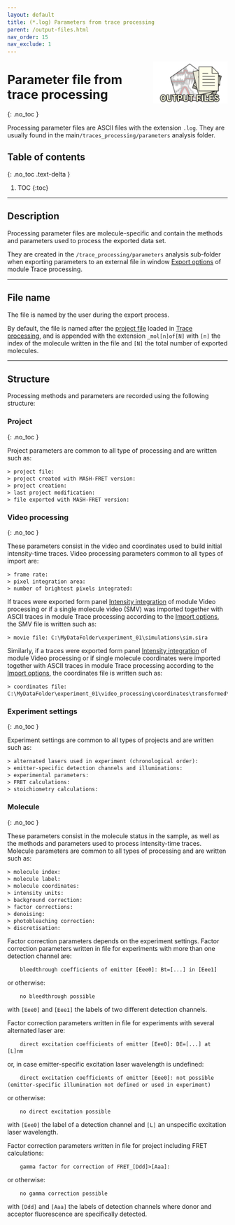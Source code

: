 ```yaml
---
layout: default
title: (*.log) Parameters from trace processing
parent: /output-files.html
nav_order: 15
nav_exclude: 1
---
```


<img src="../assets/images/logos/logo-output-files_400px.png" width="170" style="float:right; margin-left: 15px;"/>

# Parameter file from trace processing
{: .no_toc }

Processing parameter files are ASCII files with the extension `.log`. They are usually found in the main`/traces_processing/parameters` analysis folder.

## Table of contents
{: .no_toc .text-delta }

1. TOC
{:toc}


---

## Description

Processing parameter files are molecule-specific and contain the methods and parameters used to process the exported data set.

They are created in the `/trace_processing/parameters` analysis sub-folder when exporting parameters to an external file in window 
[Export options](../trace-processing/functionalities/set-export-options.html) of module Trace processing.


---

## File name

The file is named by the user during the export process.

By default, the file is named after the <u>project file</u> loaded in 
[Trace processing](../trace-processing/panels/area-project-management.html#project-list), and is appended with the extension `_mol[n]of[N]` with `[n]` the index of the molecule written in the file and `[N]` the total number of exported molecules.


---

## Structure

Processing methods and parameters are recorded using the following structure:

### Project
{: .no_toc }

Project parameters are common to all type of processing and are written such as:

```
> project file: 
> project created with MASH-FRET version:
> project creation:
> last project modification:
> file exported with MASH-FRET version:
```


### Video processing
{: .no_toc }

These parameters consist in the video and coordinates used to build initial intensity-time traces. 
Video processing parameters common to all types of import are:

```
> frame rate:
> pixel integration area:
> number of brightest pixels integrated:
```

If traces were exported form panel 
[Intensity integration](../video-processing/panels/panel-intensity-integration.html#create-and-export-intensity-time-traces) of module Video processing or if a single molecule video (SMV) was imported together with ASCII traces in module Trace processing according to the 
[Import options](../trace-processing/functionalities/set-import-options.html), the SMV file is written such as:

```
> movie file: C:\MyDataFolder\experiment_01\simulations\sim.sira
```

Similarly, if a traces were exported form panel 
[Intensity integration](../video-processing/panels/panel-intensity-integration.html#create-and-export-intensity-time-traces) of module Video processing or if single molecule coordinates were imported together with ASCII traces in module Trace processing according to the 
[Import options](../trace-processing/functionalities/set-import-options.html), the coordinates file is written such as:

```
> coordinates file: C:\MyDataFolder\experiment_01\video_processing\coordinates\transformed\sim_ave.coord
```


### Experiment settings
{: .no_toc }

Experiment settings are common to all types of projects and are written such as:

```
> alternated lasers used in experiment (chronological order):
> emitter-specific detection channels and illuminations:
> experimental parameters:
> FRET calculations:
> stoichiometry calculations:
```


### Molecule
{: .no_toc }

These parameters consist in the molecule status in the sample, as well as the methods and parameters used to process intensity-time traces. 
Molecule parameters  are common to all types of processing and are written such as:

```
> molecule index:
> molecule label:
> molecule coordinates: 
> intensity units:
> background correction: 
> factor corrections: 
> denoising:
> photobleaching correction:
> discretisation:
```

Factor correction parameters depends on the experiment settings.
Factor correction parameters written in file for experiments with more than one detection channel are: 

```
	bleedthrough coefficients of emitter [Eee0]: Bt=[...] in [Eee1]
```

or otherwise:

```
	no bleedthrough possible
```

with `[Eee0]` and `[Eee1]` the labels of two different detection channels.

Factor correction parameters written in file for experiments with several alternated laser are: 

```
	direct excitation coefficients of emitter [Eee0]: DE=[...] at [L]nm
```

or, in case emitter-specific excitation laser wavelength is undefined:

```
	direct excitation coefficients of emitter [Eee0]: not possible (emitter-specific illumination not defined or used in experiment)
```

or otherwise:

```
	no direct excitation possible
```

with `[Eee0]` the label of a detection channel and `[L]` an unspecific excitation laser wavelength.

Factor correction parameters written in file for project including FRET calculations: 

```
	gamma factor for correction of FRET_[Ddd]>[Aaa]:
```

or otherwise:

```
	no gamma correction possible
```

with `[Ddd]` and `[Aaa]` the labels of detection channels where donor and acceptor fluorescence are specifically detected.

